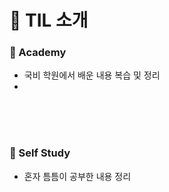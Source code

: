 # :bookmark_tabs: TIL 소개

### :pushpin: Academy

- 국비 학원에서 배운 내용 복습 및 정리
- 

<br/>

<br/>

<br/>

### :pushpin: Self Study

- 혼자 틈틈이 공부한 내용 정리

<br/>
